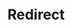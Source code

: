 ﻿---
layout: src/layouts/Redirect.astro
title: Redirect
redirect: https://octopus.com/docs/octopus-rest-api/tentacle.exe-command-line/update-trust
pubDate:  2023-01-01
navSearch: false
navSitemap: false
navMenu: false
---
